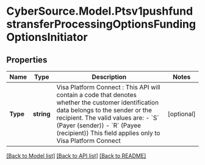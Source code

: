 # CyberSource.Model.Ptsv1pushfundstransferProcessingOptionsFundingOptionsInitiator
## Properties

Name | Type | Description | Notes
------------ | ------------- | ------------- | -------------
**Type** | **string** | Visa Platform Connect : This API will contain a code that denotes whether the customer identification data belongs to the sender or the recipient.  The valid values are: - &#x60;S&#x60; (Payer (sender)) - &#x60;R&#x60; (Payee (recipient))  This field applies only to Visa Platform Connect  | [optional] 

[[Back to Model list]](../README.md#documentation-for-models) [[Back to API list]](../README.md#documentation-for-api-endpoints) [[Back to README]](../README.md)

